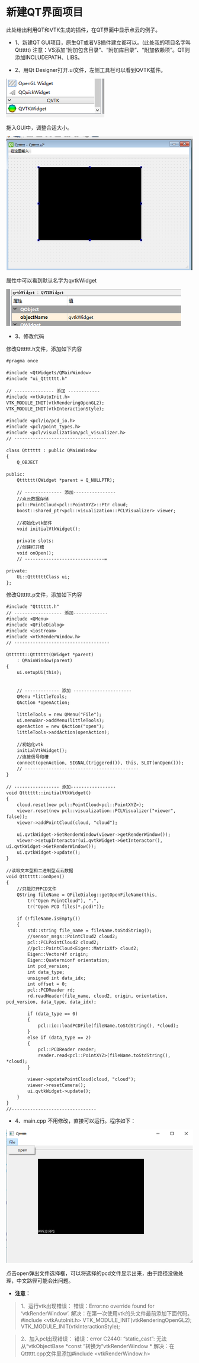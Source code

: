 # 新建QT界面项目

此处给出利用QT和VTK生成的插件，在QT界面中显示点云的例子。

* 1、新建QT GUI项目，原生QT或者VS插件建立都可以。(此处我的项目名字叫Qtttttt)
注意：VS添加“附加包含目录”、“附加库目录”、“附加依赖项”。QT则添加INCLUDEPATH、LIBS。

* 2、用Qt Designer打开.ui文件，左侧工具栏可以看到QVTK插件。

![](/images/qt_1.png)

拖入GUI中，调整合适大小。

![](/images/qt_2.png)

属性中可以看到默认名字为qvtkWidget

![](/images/qt_3.png)

* 3、修改代码

修改Qtttttt.h文件，添加如下内容

```
#pragma once

#include <QtWidgets/QMainWindow>
#include "ui_Qtttttt.h"

// --------------- 添加 ------------
#include <vtkAutoInit.h> 
VTK_MODULE_INIT(vtkRenderingOpenGL2);
VTK_MODULE_INIT(vtkInteractionStyle);

#include <pcl/io/pcd_io.h>
#include <pcl/point_types.h>
#include <pcl/visualization/pcl_visualizer.h>
// -----------------------------------

class Qtttttt : public QMainWindow
{
	Q_OBJECT

public:
	Qtttttt(QWidget *parent = Q_NULLPTR);

	// -------------- 添加----------------
	//点云数据存储
	pcl::PointCloud<pcl::PointXYZ>::Ptr cloud;
	boost::shared_ptr<pcl::visualization::PCLVisualizer> viewer;

	//初始化vtk部件
	void initialVtkWidget();

	private slots:
	//创建打开槽
	void onOpen();
	// ------------------------------=

private:
	Ui::QttttttClass ui;
};
```
修改Qtttttt.p文件，添加如下内容

```
#include "Qtttttt.h"
// ------------------ 添加-------------
#include <QMenu>				
#include <QFileDialog>	
#include <iostream>
#include <vtkRenderWindow.h>
// ------------------------------------

Qtttttt::Qtttttt(QWidget *parent)
	: QMainWindow(parent)
{
	ui.setupUi(this);


	// ------------- 添加 ----------------------
	QMenu *littleTools;
	QAction *openAction;

	littleTools = new QMenu("File");
	ui.menuBar->addMenu(littleTools);
	openAction = new QAction("open");
	littleTools->addAction(openAction);

	//初始化vtk
	initialVtkWidget();
	//连接信号和槽
	connect(openAction, SIGNAL(triggered()), this, SLOT(onOpen()));
	// -------------------------------------------
}

// ----------------- 添加-----------------
void Qtttttt::initialVtkWidget()
{
	cloud.reset(new pcl::PointCloud<pcl::PointXYZ>);
	viewer.reset(new pcl::visualization::PCLVisualizer("viewer", false));
	viewer->addPointCloud(cloud, "cloud");

	ui.qvtkWidget->SetRenderWindow(viewer->getRenderWindow());
	viewer->setupInteractor(ui.qvtkWidget->GetInteractor(), ui.qvtkWidget->GetRenderWindow());
	ui.qvtkWidget->update();
}

//读取文本型和二进制型点云数据
void Qtttttt::onOpen()
{
	//只能打开PCD文件
	QString fileName = QFileDialog::getOpenFileName(this,
		tr("Open PointCloud"), ".",
		tr("Open PCD files(*.pcd)"));

	if (!fileName.isEmpty())
	{
		std::string file_name = fileName.toStdString();
		//sensor_msgs::PointCloud2 cloud2;
		pcl::PCLPointCloud2 cloud2;
		//pcl::PointCloud<Eigen::MatrixXf> cloud2;
		Eigen::Vector4f origin;
		Eigen::Quaternionf orientation;
		int pcd_version;
		int data_type;
		unsigned int data_idx;
		int offset = 0;
		pcl::PCDReader rd;
		rd.readHeader(file_name, cloud2, origin, orientation, pcd_version, data_type, data_idx);

		if (data_type == 0)
		{
			pcl::io::loadPCDFile(fileName.toStdString(), *cloud);
		}
		else if (data_type == 2)
		{
			pcl::PCDReader reader;
			reader.read<pcl::PointXYZ>(fileName.toStdString(), *cloud);
		}

		viewer->updatePointCloud(cloud, "cloud");
		viewer->resetCamera();
		ui.qvtkWidget->update();
	}
}
//--------------------------------
```

* 4、main.cpp 不用修改，直接可以运行。程序如下：

![](/images/qt_4.png)

点击open弹出文件选择框，可以将选择的pcd文件显示出来，由于路径没做处理，中文路径可能会出问题。

* **注意：**

>1、运行vtk出现错误：
	错误：Error:no override found for ‘vtkRenderWindow’.
	解决：在第一次使用vtk的头文件最前添加下面代码。
			#include <vtkAutoInit.h> 
			VTK_MODULE_INIT(vtkRenderingOpenGL2);
			VTK_MODULE_INIT(vtkInteractionStyle);

>2、加入pcl出现错误：
	错误：error C2440: “static_cast”: 无法从“vtkObjectBase *const ”转换为“vtkRenderWindow *
	解决：在Qtttttt.cpp文件里添加#include <vtkRenderWindow.h>


